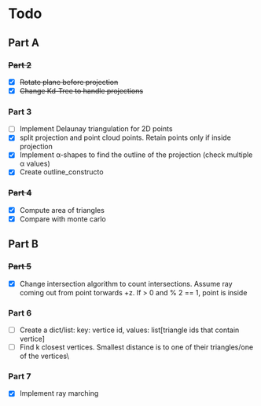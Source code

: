 # Todo

## Part A

### ~~Part 2~~

- [X] ~~Rotate plane before projection~~
- [X] ~~Change Kd-Tree to handle projections~~

### Part 3

- [ ] Implement Delaunay triangulation for 2D points
- [X] split projection and point cloud points. Retain points only if inside projection
- [X] Implement α-shapes to find the outline of the projection (check multiple α values)
- [X] Create outline_constructo

### ~~Part 4~~

- [X] Compute area of triangles
- [X] Compare with monte carlo

## Part B

### ~~Part 5~~

* [X]  Change intersection algorithm to count intersections. Assume ray coming out from point torwards +z. If > 0 and % 2 == 1, point is inside

### Part 6

* [ ] Create a dict/list: key: vertice id, values: list[triangle ids that contain vertice]
* [ ] Find k closest vertices. Smallest distance is to one of their triangles/one of the vertices\

### Part 7

* [X] Implement ray marching
